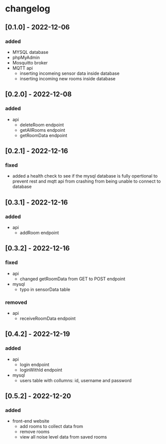 # changelog 

## [0.1.0] - 2022-12-06 

### added
 - MYSQL database
 - phpMyAdmin 
 - Mosquitto broker
 - MQTT api
   - inserting incomeing sensor data inside database
   - inserting incoming new rooms inside database

## [0.2.0] - 2022-12-08

### added
  - api
    - deleteRoom endpoint
    - getAllRooms endpoint
    - getRoomData endpoint

## [0.2.1] - 2022-12-16

### fixed

  - added a health check to see if the mysql database is fully opertional to prevent rest and mqtt api from crashing from being unable to       connect to database

## [0.3.1] - 2022-12-16

### added
  - api
    - addRoom endpoint

## [0.3.2] - 2022-12-16

### fixed
  - api
    - changed getRoomData from GET to POST endpoint
  - mysql
    - typo in sensorData table

### removed
  - api
    - receiveRoomData endpoint

## [0.4.2] - 2022-12-19

### added
  - api
    - login endpoint
    - loginWithId endpoint
  - mysql
    - users table with collumns: id, username and password

## [0.5.2] - 2022-12-20

### added
  - front-end website
    - add rooms to collect data from
    - remove rooms
    - view all noise level data from saved rooms